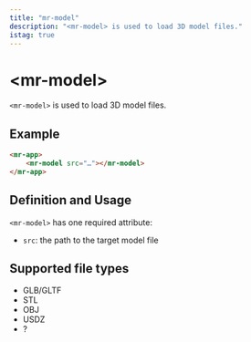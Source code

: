 ```yaml
---
title: "mr-model"
description: "<mr-model> is used to load 3D model files."
istag: true
---
```

# &lt;mr-model&gt;

`<mr-model>` is used to load 3D model files.

## Example

```html
<mr-app>
    <mr-model src="…"></mr-model>
</mr-app>
```

## Definition and Usage

`<mr-model>` has one required attribute:

* `src`: the path to the target model file

## Supported file types

* GLB/GLTF
* STL
* OBJ
* USDZ
* ?
